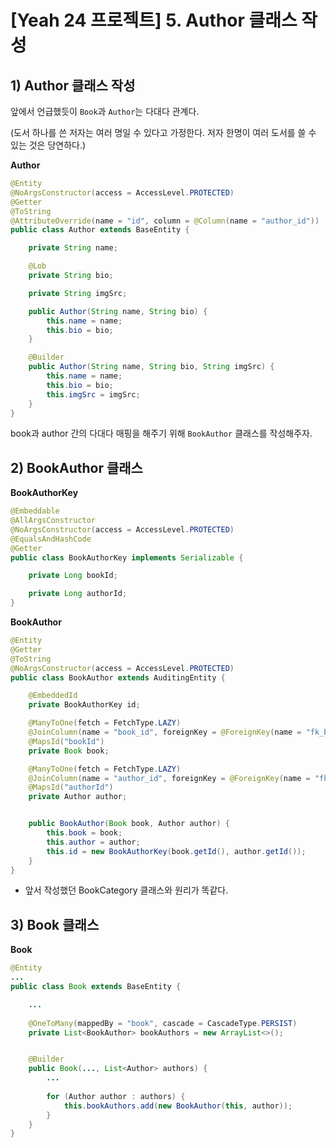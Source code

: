 # [Yeah 24 프로젝트] 5. Author 클래스 작성   



## 1) Author 클래스 작성

앞에서 언급했듯이 `Book`과 `Author`는 다대다 관계다.

(도서 하나를 쓴 저자는 여러 명일 수 있다고 가정한다. 저자 한명이 여러 도서를 쓸 수 있는 것은 당연하다.)



**Author**

```java
@Entity
@NoArgsConstructor(access = AccessLevel.PROTECTED)
@Getter
@ToString
@AttributeOverride(name = "id", column = @Column(name = "author_id"))
public class Author extends BaseEntity {

    private String name;

    @Lob
    private String bio;

    private String imgSrc;

    public Author(String name, String bio) {
        this.name = name;
        this.bio = bio;
    }

    @Builder
    public Author(String name, String bio, String imgSrc) {
        this.name = name;
        this.bio = bio;
        this.imgSrc = imgSrc;
    }
}
```



book과 author 간의 다대다 매핑을 해주기 위해 `BookAuthor` 클래스를 작성해주자.



## 2) BookAuthor 클래스

**BookAuthorKey**

```java
@Embeddable
@AllArgsConstructor
@NoArgsConstructor(access = AccessLevel.PROTECTED)
@EqualsAndHashCode
@Getter
public class BookAuthorKey implements Serializable {

    private Long bookId;

    private Long authorId;
}
```



**BookAuthor**

```java
@Entity
@Getter
@ToString
@NoArgsConstructor(access = AccessLevel.PROTECTED)
public class BookAuthor extends AuditingEntity {

    @EmbeddedId
    private BookAuthorKey id;

    @ManyToOne(fetch = FetchType.LAZY)
    @JoinColumn(name = "book_id", foreignKey = @ForeignKey(name = "fk_book_author_to_book"))
    @MapsId("bookId")
    private Book book;

    @ManyToOne(fetch = FetchType.LAZY)
    @JoinColumn(name = "author_id", foreignKey = @ForeignKey(name = "fk_book_author_to_author"))
    @MapsId("authorId")
    private Author author;


    public BookAuthor(Book book, Author author) {
        this.book = book;
        this.author = author;
        this.id = new BookAuthorKey(book.getId(), author.getId());
    }
}
```

- 앞서 작성했던 BookCategory 클래스와 원리가 똑같다.





## 3) Book 클래스

**Book**

```java
@Entity
...
public class Book extends BaseEntity {

    ...
        
    @OneToMany(mappedBy = "book", cascade = CascadeType.PERSIST)
    private List<BookAuthor> bookAuthors = new ArrayList<>();


    @Builder
    public Book(..., List<Author> authors) {
        ...
            
        for (Author author : authors) {
            this.bookAuthors.add(new BookAuthor(this, author));
        }
    }
}
```